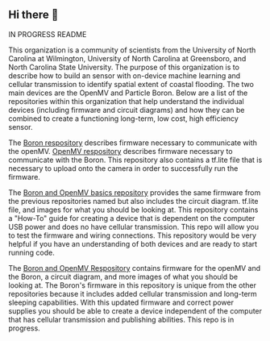 ## Hi there 👋

IN PROGRESS README

This organization is a community of scientists from the University of North Carolina at Wilmington, University of North Carolina at Greensboro, and North Carolina State University. The purpose of this organization is to describe how to build an sensor with on-device machine learning and cellular transmission to identify spatial extent of coastal flooding. The two main devices are the OpenMV and Particle Boron. Below are a list of the repositories within this organization that help understand the individual devices (including firmware and circuit diagrams) and how they can be combined to create a functioning long-term, low cost, high efficiency sensor. 


The [Boron respository](https://github.com/TinyCamML/Boron/commit/057b4ee289c73935bf9799aa4b66d42032f21d21) describes firmware necessary to communicate with the openMV.
[OpenMV respository](https://github.com/TinyCamML/OMVmodel) describes firmware necessary to communicate with the Boron. This repository also contains a tf.lite file that is necessary to upload onto the camera in order to successfully run the firmware. 

The [Boron and OpenMV basics repository](https://github.com/TinyCamML/Boron-and-OpenMV-Basics) provides the same firmware from the previous repositories named but also includes the circuit diagram. tf.lite file, and images for what you should be looking at. This repository contains a "How-To" guide for creating a device that is dependent on the computer USB power and does no have cellular transmission. This repo will allow you to test the firmware and wiring connections. This repository would be very helpful if you have an understanding of both devices and are ready to start running code. 

The [Boron and OpenMV Respository](https://github.com/TinyCamML/Boron-and-OpenMV) contains firmware for the openMV and the Boron, a circuit diagram, and more images of what you should be looking at. The Boron's firmware in this repository is unique from the other repositories because it includes added cellular transmission and long-term sleeping capabilities. With this updated firmware and correct power supplies you should be able to create a device independent of the computer that has cellular transmission and publishing abilities. This repo is in progress. 


<!--

**Here are some ideas to get you started:**

🙋‍♀️ A short introduction - what is your organization all about?
🌈 Contribution guidelines - how can the community get involved?
👩‍💻 Useful resources - where can the community find your docs? Is there anything else the community should know?
🍿 Fun facts - what does your team eat for breakfast?
🧙 Remember, you can do mighty things with the power of [Markdown](https://docs.github.com/github/writing-on-github/getting-started-with-writing-and-formatting-on-github/basic-writing-and-formatting-syntax)
-->
